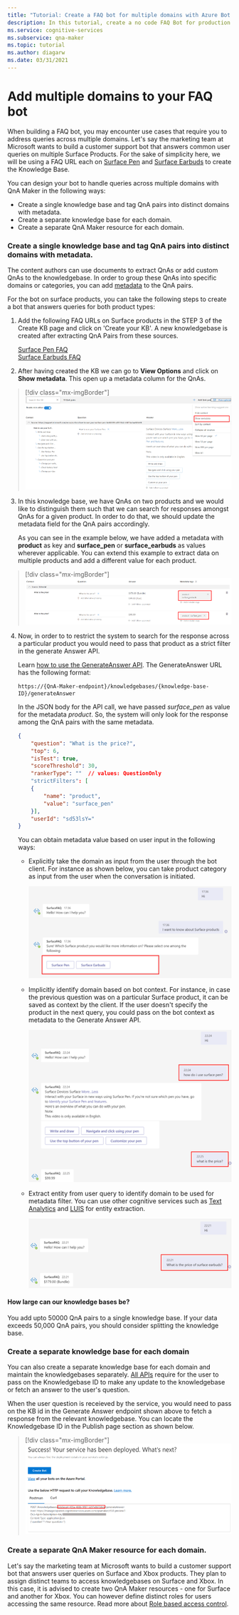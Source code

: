 ```yaml
---
title: "Tutorial: Create a FAQ bot for multiple domains with Azure Bot Service"
description: In this tutorial, create a no code FAQ Bot for production use cases with QnA Maker and Azure Bot Service.
ms.service: cognitive-services
ms.subservice: qna-maker
ms.topic: tutorial
ms.author: diagarw
ms.date: 03/31/2021
---
```


# Add multiple domains to your FAQ bot

When building a FAQ bot, you may encounter use cases that require you to address queries across multiple domains. Let's say the marketing team at Microsoft wants to build a customer support bot that answers common user queries on multiple Surface Products. For the sake of simplicity here, we will be using a FAQ URL each on [Surface Pen](https://support.microsoft.com/surface/how-to-use-your-surface-pen-8a403519-cd1f-15b2-c9df-faa5aa924e98) and [Surface Earbuds](https://support.microsoft.com/surface/use-surface-earbuds-aea108c3-9344-0f11-e5f5-6fc9f57b21f9) to create the Knowledge Base.

You can design your bot to handle queries across multiple domains with QnA Maker in the following ways:

* Create a single knowledge base and tag QnA pairs into distinct domains with metadata.
* Create a separate knowledge base for each domain.
* Create a separate QnA Maker resource for each domain.

### Create a single knowledge base and tag QnA pairs into distinct domains with metadata.

The content authors can use documents to extract QnAs or add custom QnAs to the knowledgebase. In order to group these QnAs into specific domains or categories, you can add [metadata](../How-To/query-knowledge-base-with-metadata.md) to the QnA pairs.

For the bot on surface products, you can take the following steps to create a bot that answers queries for both product types:

1. Add the following FAQ URLs on Surface products in the STEP 3 of the Create KB page and click on 'Create your KB'. A new knowledgebase is created after extracting QnA Pairs from these sources. 
   
   [Surface Pen FAQ](https://support.microsoft.com/surface/how-to-use-your-surface-pen-8a403519-cd1f-15b2-c9df-faa5aa924e98)<br>[Surface Earbuds FAQ](https://support.microsoft.com/surface/use-surface-earbuds-aea108c3-9344-0f11-e5f5-6fc9f57b21f9)
 
2. After having created the KB we can go to **View Options** and click on **Show metadata**. This open up a metadata column for the QnAs.

>[!div class="mx-imgBorder"]
>[![Show Metadata]( ../media/qnamaker-tutorial-updates/show-metadata.png) ]( ../media/qnamaker-tutorial-updates/expand/show-metadata.png#lightbox)


3. In this knowledge base, we have QnAs on two products and we would like to distinguish them such that we can search for responses amongst QnAs for a given product. In order to do that, we should update the metadata field for the QnA pairs accordingly. 

   As you can see in the example below, we have added a metadata with **product** as key and **surface_pen** or **surface_earbuds** as values wherever applicable. You can extend this example to extract data on multiple products and add a different value for each product.

>[!div class="mx-imgBorder"]
>[![Metadata]( ../media/qnamaker-tutorial-updates/metadata-example-2.png) ]( ../media/qnamaker-tutorial-updates/expand/metadata-example-2.png#lightbox)

4. Now, in order to to restrict the system to search for the response across a particular product you would need to pass that product as a strict filter in the generate Answer API.

    Learn [how to use the GenerateAnswer API](../How-To/metadata-generateanswer-usage.md). The GenerateAnswer URL has the following format:
    ```
    https://{QnA-Maker-endpoint}/knowledgebases/{knowledge-base-ID}/generateAnswer
    ```

    In the JSON body for the API call, we have passed *surface_pen* as value for the metadata *product*. So, the system will only look for the response among the QnA pairs with the same metadata. 

    ```json
    {
        "question": "What is the price?",
        "top": 6,
        "isTest": true,
        "scoreThreshold": 30,
        "rankerType": ""  // values: QuestionOnly
        "strictFilters": [
        {
            "name": "product",
            "value": "surface_pen"
        }],
        "userId": "sd53lsY="
    }
    ```

    You can obtain metadata value based on user input in the following ways: 

    * Explicitly take the domain as input from the user through the bot client. For instance as shown below, you can take product category as input from the user when the conversation is initiated.

      ![Take metadata input](../media/qnamaker-tutorial-updates/expand/explicit-metadata-input.png)

    * Implicitly identify domain based on bot context. For instance, in case the previous question was on a particular Surface product, it can be saved as context by the client. If the user doesn't specify the product in the next query, you could pass on the bot context as metadata to the Generate Answer API.

      ![Pass context]( ../media/qnamaker-tutorial-updates/expand/extract-metadata-from-context.png)

    * Extract entity from user query to identify domain to be used for metadata filter. You can use other cognitive services such as [Text Analytics](https://docs.microsoft.com/azure/cognitive-services/text-analytics/how-tos/text-analytics-how-to-entity-linking?tabs=version-3-preview) and [LUIS](https://docs.microsoft.com/azure/cognitive-services/luis/what-is-luis) for entity extraction.

      ![Extract metadata from query]( ../media/qnamaker-tutorial-updates/expand/extract-metadata-from-query.png)

#### How large can our knowledge bases be? 

You add upto 50000 QnA pairs to a single knowledge base. If your data exceeds 50,000 QnA pairs, you should consider splitting the knowledge base.

### Create a separate knowledge base for each domain

You can also create a separate knowledge base for each domain and maintain the knowledgebases separately. [All APIs](https://docs.microsoft.com/rest/api/cognitiveservices-qnamaker/QnAMaker4.0/Alterations) require for the user to pass on the Knowledgebase ID to make any update to the knowledgebase or fetch an answer to the user's question.  

When the user question is receieved by the service, you would need to pass on the KB id in the Generate Answer endpoint shown above to fetch a response from the relevant knowledgebase. You can locate the Knowledgebase ID in the Publish page section as shown below.

>[!div class="mx-imgBorder"]
>![Fetch KB ID](../media/qnamaker-tutorial-updates/fetch-kb-id.png)

### Create a separate QnA Maker resource for each domain.

Let's say the marketing team at Microsoft wants to build a customer support bot that answers user queries on Surface and Xbox products. They plan to assign distinct teams to access knowledgebases on Surface and Xbox. In this case, it is advised to create two QnA Maker resources - one  for Surface and another for Xbox. You can however define distinct roles for users accessing the same resource. Read more about [Role based access control](../How-To/manage-qna-maker-app.md). 
